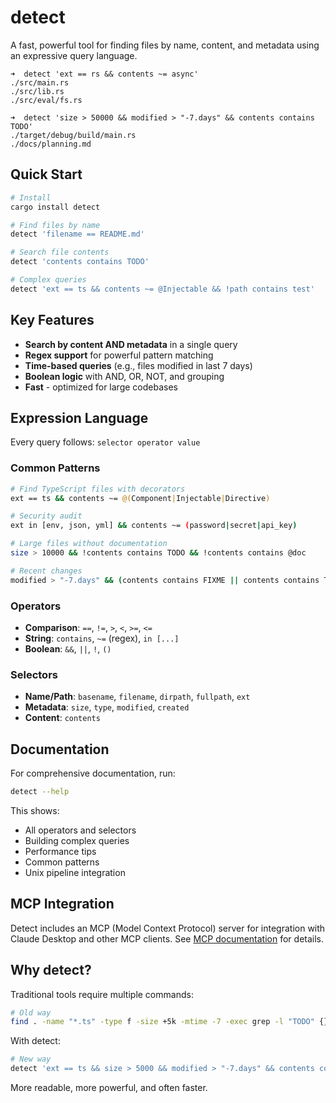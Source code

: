 # detect

A fast, powerful tool for finding files by name, content, and metadata using an expressive query language.

```shell
➜  detect 'ext == rs && contents ~= async'
./src/main.rs
./src/lib.rs
./src/eval/fs.rs

➜  detect 'size > 50000 && modified > "-7.days" && contents contains TODO'
./target/debug/build/main.rs
./docs/planning.md
```

## Quick Start

```bash
# Install
cargo install detect

# Find files by name
detect 'filename == README.md'

# Search file contents  
detect 'contents contains TODO'

# Complex queries
detect 'ext == ts && contents ~= @Injectable && !path contains test'
```

## Key Features

- **Search by content AND metadata** in a single query
- **Regex support** for powerful pattern matching
- **Time-based queries** (e.g., files modified in last 7 days)
- **Boolean logic** with AND, OR, NOT, and grouping
- **Fast** - optimized for large codebases

## Expression Language

Every query follows: `selector operator value`

### Common Patterns

```bash
# Find TypeScript files with decorators
ext == ts && contents ~= @(Component|Injectable|Directive)

# Security audit
ext in [env, json, yml] && contents ~= (password|secret|api_key)

# Large files without documentation
size > 10000 && !contents contains TODO && !contents contains @doc

# Recent changes
modified > "-7.days" && (contents contains FIXME || contents contains TODO)
```

### Operators
- **Comparison**: `==`, `!=`, `>`, `<`, `>=`, `<=`
- **String**: `contains`, `~=` (regex), `in [...]`
- **Boolean**: `&&`, `||`, `!`, `()`

### Selectors
- **Name/Path**: `basename`, `filename`, `dirpath`, `fullpath`, `ext`
- **Metadata**: `size`, `type`, `modified`, `created`
- **Content**: `contents`

## Documentation

For comprehensive documentation, run:
```bash
detect --help
```

This shows:
- All operators and selectors
- Building complex queries
- Performance tips
- Common patterns
- Unix pipeline integration

## MCP Integration

Detect includes an MCP (Model Context Protocol) server for integration with Claude Desktop and other MCP clients. See [MCP documentation](src/docs/mcp_basic.md) for details.

## Why detect?

Traditional tools require multiple commands:
```bash
# Old way
find . -name "*.ts" -type f -size +5k -mtime -7 -exec grep -l "TODO" {} \;
```

With detect:
```bash
# New way  
detect 'ext == ts && size > 5000 && modified > "-7.days" && contents contains TODO'
```

More readable, more powerful, and often faster.
